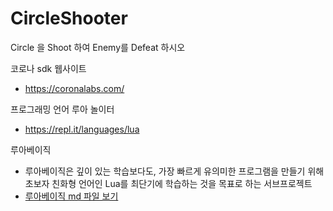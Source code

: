 # CircleShooter
Circle 을 Shoot 하여 Enemy를 Defeat 하시오 

코로나 sdk 웹사이트 
   - https://coronalabs.com/

프로그래밍 언어 루아 놀이터 
   - https://repl.it/languages/lua





루아베이직
   - 루아베이직은 깊이 있는 학습보다도, 가장 빠르게 유의미한 프로그램을 만들기 위해 초보자 친화형 언어인 Lua를 최단기에 학습하는 것을 목표로 하는 서브프로젝트  
   - [루아베이직 md 파일 보기](./lua_basic/index.md)


